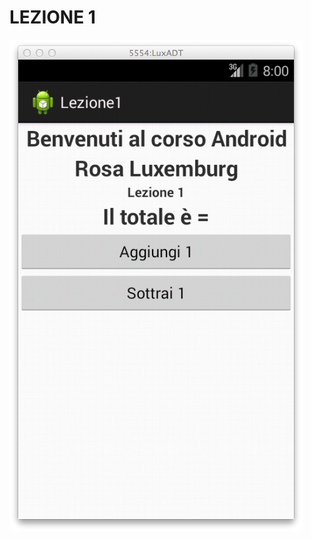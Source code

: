 # LEZIONE 1 #
![Lezione 1](https://github.com/rdgmus/Luxemburg/blob/master/images/screenshotLezione1.png)
